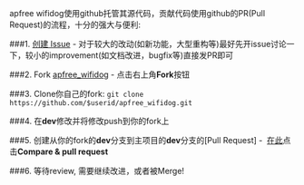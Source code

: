 apfree wifidog使用github托管其源代码，贡献代码使用github的PR(Pull Request)的流程，十分的强大与便利:

###1. [创建 Issue](https://github.com/liudf0716/apfree_wifidog/issues/new) - 对于较大的改动(如新功能，大型重构等)最好先开issue讨论一下，较小的improvement(如文档改进，bugfix等)直接发PR即可

###2. Fork [apfree_wifidog](https://github.com/liudf0716/apfree_wifidog) - 点击右上角**Fork**按钮

###3. Clone你自己的fork: ```git clone https://github.com/$userid/apfree_wifidog.git```

###4. 在**dev**修改并将修改push到你的fork上

###5. 创建从你的fork的**dev**分支到主项目的**dev**分支的[Pull Request] -  [在此](https://github.com/liudf0716/apfree_wifidog)点击**Compare & pull request**

###6. 等待review, 需要继续改进，或者被Merge!
